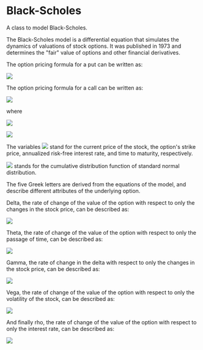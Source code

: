 # Black-Scholes
A class to model Black-Scholes.

The Black-Scholes model is a differential equation that simulates the dynamics of valuations of stock options. It was published in 1973 and determines the "fair" value 
of options and other financial derivatives. 

The option pricing formula for a put can be written as:

![](https://latex.codecogs.com/png.image?\dpi{110}\bg{black}P&space;=&space;-S_{0}^{}N(-d_{1}^{})-Xe^{-rt}N(d_{2}))

The option pricing formula for a call can be written as:

![](https://latex.codecogs.com/png.image?\dpi{110}\bg{black}C&space;=&space;S_{0}^{}N(d_{1}^{})-Xe^{-rt}N(d_{2}))

where

![](https://latex.codecogs.com/png.image?\dpi{110}\bg{black}d_{1}&space;=&space;\frac{ln(S_{0}/X)&space;&plus;&space;(r&space;&plus;&space;\sigma&space;^2/2)\tau&space;}{\sigma&space;\sqrt{\tau&space;}})


![](https://latex.codecogs.com/png.image?\dpi{110}\bg{black}d_{2}&space;=&space;d_{1}-\sigma&space;\sqrt{\tau&space;})

The variables 
![](https://latex.codecogs.com/png.image?\dpi{110}\bg{black}S_{0},&space;X,&space;r,&space;\tau&space;)
stand for the current price of the stock, the option's strike price, annualized risk-free interest rate, and time to maturity, respectively.

![](https://latex.codecogs.com/png.image?\dpi{110}\bg{black}N()) stands for the cumulative distribution function of standard normal distribution.

The five Greek letters are derived from the equations of the model, and describe different attributes of the underlying option.

Delta, the rate of change of the value of the option with respect to only the changes in the stock price, can be described as:

![](https://latex.codecogs.com/png.image?\dpi{110}\bg{black}\Delta&space;=&space;\frac{\partial&space;V}{\partial&space;S_{0}}&space;)

Theta, the rate of change of the value of the option with respect to only the passage of time, can be described as:

![](https://latex.codecogs.com/png.image?\dpi{110}\bg{black}\Theta&space;&space;=&space;\frac{\partial&space;V}{\partial&space;\tau&space;}&space;)

Gamma, the rate of change in the delta with respect to only the changes in the stock price, can be described as:

![](https://latex.codecogs.com/png.image?\dpi{110}\bg{black}\Gamma&space;&space;&space;=&space;\frac{\partial&space;\Delta&space;}{\partial&space;S_{0}&space;}&space;)

Vega, the rate of change of the value of the option with respect to only the volatility of the stock, can be described as:

![](https://latex.codecogs.com/png.image?\dpi{110}\bg{black}\nu&space;&space;&space;&space;=&space;\frac{\partial&space;V&space;}{\partial&space;\sigma&space;&space;}&space;)

And finally rho, the rate of change of the value of the option with respect to only the interest rate, can be described as:

![](https://latex.codecogs.com/png.image?\dpi{110}\bg{black}\rho&space;&space;&space;&space;&space;=&space;\frac{\partial&space;V&space;}{\partial&space;r&space;&space;}&space;)
